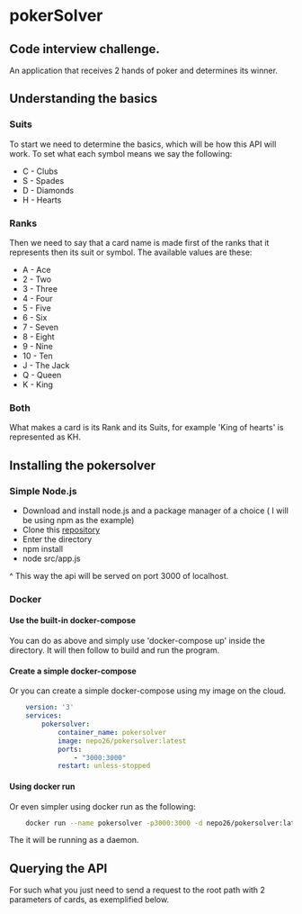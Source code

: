 # pokerSolver

## Code interview challenge.
An application that receives 2 hands of poker and determines its winner.

## Understanding the basics

### Suits
To start we need to determine the basics, which will be how this API will work. To set what each symbol means we say the following:
- C - Clubs
- S - Spades
- D - Diamonds
- H - Hearts

### Ranks
Then we need to say that a card name is made first of the ranks that it represents then its suit or symbol. The   available values are these:
- A - Ace
- 2 - Two
- 3 - Three
- 4 - Four
- 5 - Five
- 6 - Six
- 7 - Seven
- 8 - Eight
- 9 - Nine
- 10 - Ten
- J - The Jack
- Q - Queen
- K - King

### Both
What makes a card is its Rank and its Suits, for example 'King of hearts' is represented as KH.

## Installing the pokersolver

### Simple Node.js
- Download and install node.js and a package manager of a choice ( I will be using npm as the example)
- Clone this [repository](https://github.com/Nepo26/pokerSolver.git)
- Enter the directory
- npm install
- node src/app.js

^ This way the api will be served on port 3000 of localhost.


### Docker

#### Use the built-in docker-compose
You can do as above and simply use 'docker-compose up' inside the directory. It will then follow to build and run the program.

#### Create a simple docker-compose
Or you can create a simple docker-compose using my image on the cloud.
```YAML
    version: '3'
    services:
        pokersolver:
            container_name: pokersolver
            image: nepo26/pokersolver:latest
            ports:
                - "3000:3000"
            restart: unless-stopped
```

#### Using docker run
Or even simpler using docker run as the following:
```bash 
    docker run --name pokersolver -p3000:3000 -d nepo26/pokersolver:latest
```
The it will be running as a daemon.

## Querying the API

For such what you just need to send a request to the root path with 2 parameters of cards, as exemplified below.



